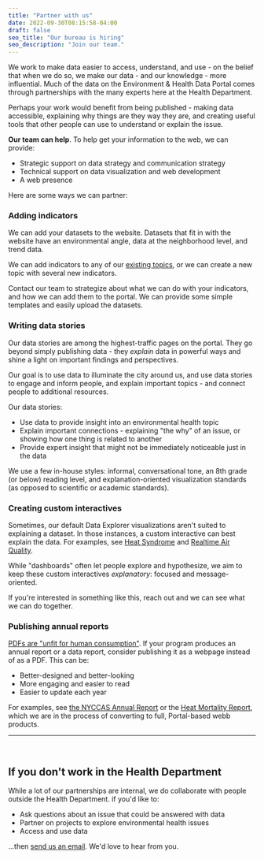 ```yaml
---
title: "Partner with us"
date: 2022-09-30T08:15:58-04:00
draft: false
seo_title: "Our bureau is hiring"
seo_description: "Join our team."
---
```


We work to make data easier to access, understand, and use - on the belief that when we do so, we make our data - and our knowledge - more influential. Much of the data on the Environment & Health Data Portal comes through partnerships with the many experts here at the Health Department.

Perhaps your work would benefit from being published - making data accessible, explaining why things are they way they are, and creating useful tools that other people can use to understand or explain the issue. 

**Our team can help**. To help get your information to the web, we can provide:
- Strategic support on data strategy and communication strategy
- Technical support on data visualization and web development
- A web presence

Here are some ways we can partner:

### Adding indicators 
We can add your datasets to the website. Datasets that fit in with the website have an environmental angle, data at the neighborhood level, and trend data. 

We can add indicators to any of our [existing topics](/data-explorer), or we can create a new topic with several new indicators. 

Contact our team to strategize about what we can do with your indicators, and how we can add them to the portal. We can provide some simple templates and easily upload the datasets. 

### Writing data stories
Our data stories are among the highest-traffic pages on the portal. They go beyond simply publishing data - they *explain* data in powerful ways and shine a light on important findings and perspectives. 

Our goal is to use data to illuminate the city around us, and use data stories to engage and inform people, and explain important topics - and connect people to additional resources. 

Our data stories:
- Use data to provide insight into an environmental health topic
- Explain important connections - explaining "the why" of an issue, or showing how one thing is related to another
- Provide expert insight that might not be immediately noticeable just in the data

We use a few in-house styles: informal, conversational tone, an 8th grade (or below) reading level, and explanation-oriented visualization standards (as opposed to scientific or academic standards).

### Creating custom interactives
Sometimes, our default Data Explorer visualizations aren't suited to explaining a dataset. In those instances, a custom interactive can best explain the data. For examples, see [Heat Syndrome](/key-topics/climatehealth/syndromic) and [Realtime Air Quality](/key-topics/airquality/realtime).

While "dashboards" often let people explore and hypothesize, we aim to keep these custom interactives *explanatory*: focused and message-oriented. 

If you're interested in something like this, reach out and we can see what we can do together. 

### Publishing annual reports
[PDFs are "unfit for human consumption"](https://www.nngroup.com/articles/pdf-unfit-for-human-consumption/). If your program produces an annual report or a data report, consider publishing it as a webpage instead of as a PDF. This can be:
- Better-designed and better-looking
- More engaging and easier to read
- Easier to update each year

For examples, see [the NYCCAS Annual Report](/key-topics/airquality/nyccas) or the [Heat Mortality Report](/key-topics/climatehealth/heat-report), which we are in the process of converting to full, Portal-based webb products.

---
<br>

## If you don't work in the Health Department
While a lot of our partnerships are internal, we do collaborate with people outside the Health Department. if you'd like to:
- Ask questions about an issue that could be answered with data
- Partner on projects to explore environmental health issues 
- Access and use data

...then [send us an email](mailto:trackingportal@health.nyc.gov). We'd love to hear from you.


